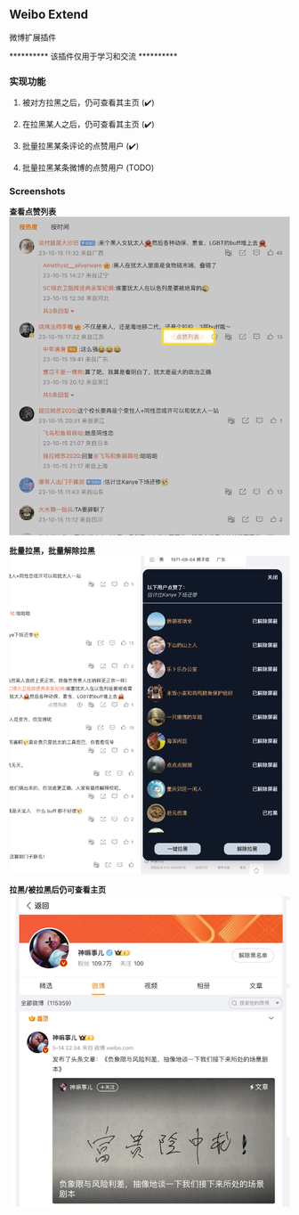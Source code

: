 ## Weibo Extend
微博扩展插件

********** 该插件仅用于学习和交流 **********

### 实现功能
1. 被对方拉黑之后，仍可查看其主页 (✔️)

2. 在拉黑某人之后，仍可查看其主页 (✔️)

3. 批量拉黑某条评论的点赞用户 (✔️)

4. 批量拉黑某条微博的点赞用户 (TODO)


### Screenshots
**查看点赞列表**
  <br/><img src='./docs/images/SCR-20231016-baex.png' width="600px" /><br/>


**批量拉黑，批量解除拉黑**
  <br/><img src='./docs/images/SCR-20231016-bbdq.png' width="600px" /><br/>


**拉黑/被拉黑后仍可查看主页**
  <br/><img src='./docs/images/SCR-20231016-bbms.jpeg' width="600px" /><br/>

